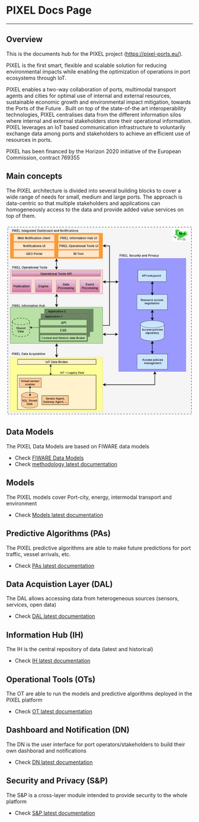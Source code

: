 # PIXEL Docs Page 



---

## Overview

This is the documents hub for the PIXEL project (https://pixel-ports.eu/). 

PIXEL is the first smart, flexible and scalable solution for reducing environmental impacts while enabling the optimization of operations in port ecosystems through IoT.

PIXEL enables a two-way collaboration of ports, multimodal transport agents and cities for optimal use of internal and external resources, sustainable economic growth and environmental impact mitigation, towards the Ports of the Future . Built on top of the state-of-the art interoperability technologies, PIXEL centralises data from the different information silos where internal and external stakeholders store their operational information. PIXEL leverages an IoT based communication infrastructure to voluntarily exchange data among ports and stakeholders to achieve an efficient use of resources in ports.

PIXEL has been financed by the Horizon 2020 initiative of the European Commission, contract 769355 

## Main concepts

The PIXEL architecture is divided into several building blocks to cover a wide range of needs for small, medium and large ports. The approach is data-centric so that multiple stakeholders and applications can homogeneously access to the data and provide added value services on top of them. 

![PIXEL High-Level Modules](img/PIXEL_global_architecture.jpg)


## Data Models

The PIXEL Data Models are based on FIWARE data models 

   - Check [FIWARE Data Models](https://fiware-datamodels.readthedocs.io/en/latest/)
   - Check [methodology latest documentation](https://inter-iot.readthedocs.io/projects/intermeth/en/latest/)


## Models

The PIXEL models cover Port-city, energy, intermodal transport and environment 

  - Check [Models latest documentation](https://inter-iot.readthedocs.io/projects/intermeth/en/latest/)


## Predictive Algorithms (PAs)

The PIXEL predictive algorithms are able to make future predictions for port traffic, vessel arrivals, etc. 

  - Check [PAs latest documentation](https://inter-iot.readthedocs.io/projects/intermeth/en/latest/)

## Data Acquistion Layer (DAL)

The DAL allows accessing data from heterogeneous sources (sensors, services, open data) 

  - Check [DAL latest documentation](https://inter-iot.readthedocs.io/projects/intermeth/en/latest/)


## Information Hub (IH)   

The IH is the central repository of data (latest and historical) 

  - Check [IH latest documentation](https://inter-iot.readthedocs.io/projects/interapi/en/latest/)
  
 
##  Operational Tools (OTs)

The OT are able to run the models and predictive algorithms deployed in the PIXEL platform 

  - Check [OT latest documentation](https://inter-iot.readthedocs.io/projects/framework/en/latest/)  
  
  
## Dashboard and Notification (DN)

The DN is the user interface for port operators/stakeholders to build their own dashborad and notifications  

  - Check [DN latest documentation](https://inter-iot.readthedocs.io/projects/gateway/en/latest/)


## Security and Privacy (S&P)

The S&P is a cross-layer module intended to provide security to the whole platform  

  - Check [S&P latest documentation](https://inter-iot.readthedocs.io/projects/gateway/en/latest/)


  

 
